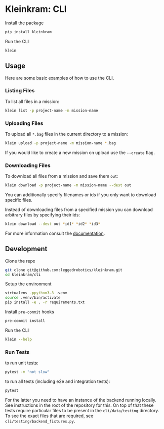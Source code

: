 # Kleinkram: CLI

Install the package

```bash
pip install kleinkram
```

Run the CLI

```bash
klein
```

## Usage

Here are some basic examples of how to use the CLI.

### Listing Files

To list all files in a mission:

```bash
klein list -p project-name -m mission-name
```

### Uploading Files

To upload all `*.bag` files in the current directory to a mission:

```bash
klein upload -p project-name -m mission-name *.bag
```

If you would like to create a new mission on upload use the `--create` flag.

### Downloading Files

To download all files from a mission and save them `out`:

```bash
klein download -p project-name -m mission-name --dest out
```

You can additionally specify filenames or ids if you only want to download specific files.

Instead of downloading files from a specified mission you can download arbitrary files by specifying their ids:

```bash
klein download --dest out *id1* *id2* *id3*
```

For more information consult the [documentation](https://docs.datasets.leggedrobotics.com/usage/cli/cli-getting-started.html).

## Development

Clone the repo

```bash
git clone git@github.com:leggedrobotics/kleinkram.git
cd kleinkram/cli
```

Setup the environment

```bash
virtualenv -ppython3.8 .venv
source .venv/bin/activate
pip install -e . -r requirements.txt
```

Install `pre-commit` hooks

```bash
pre-commit install
```

Run the CLI

```bash
klein --help
```

### Run Tests
to run unit tests:
```bash
pytest -m "not slow"
```
to run all tests (including e2e and integration tests):
```bash
pytest
```
For the latter you need to have an instance of the backend running locally.
See instructions in the root of the repository for this.
On top of that these tests require particular files to be present in the `cli/data/testing` directory.
To see the exact files that are required, see `cli/testing/backend_fixtures.py`.

